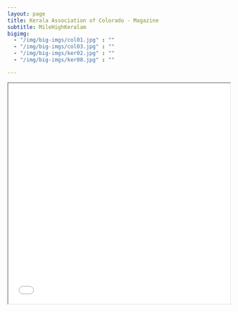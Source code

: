 ```yaml
---
layout: page
title: Kerala Association of Colorado - Magazine
subtitle: MileHighKeralam
bigimg:
  - "/img/big-imgs/col01.jpg" : ""
  - "/img/big-imgs/col03.jpg" : ""
  - "/img/big-imgs/ker02.jpg" : ""
  - "/img/big-imgs/ker08.jpg" : ""

---
```


<iframe title="MileHighKeralam- KAOC Magazine - Vol1" src="milehighkerala/MIleHighKeralam_20201231_Vol1.pdf" width="100%" height="500px">
This browser does not support PDFs. Please download the PDF to view it
  <a href="milehighkerala/KAOC Mile High Keralam 2020-compressed.pdf">Download PDF </a></iframe>
